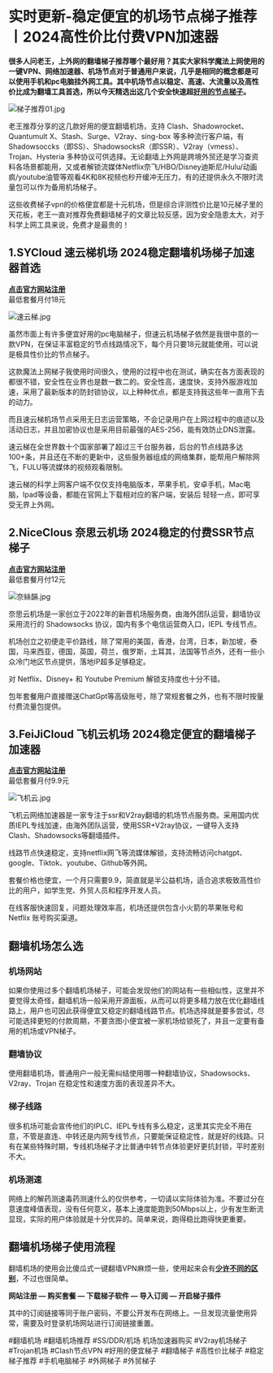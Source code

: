 # 实时更新-稳定便宜的机场节点梯子推荐丨2024高性价比付费VPN加速器  

**很多人问老王，上外网的翻墙梯子推荐哪个最好用？其实大家科学魔法上网使用的一键VPN、网络加速器、机场节点对于普通用户来说，几乎是相同的概念都是可以使用手机和pc电脑挂外网工具。其中机场节点以稳定、高速、大流量以及高性价比成为翻墙工具首选，所以今天精选出这几个安全快速超[好用的节点梯子](https://reactchina.sxlcdn.com/t/topic/40279)。**  

![梯子推荐01.jpg](https://s2.loli.net/2023/11/28/z9VwZmb6AkxnTLE.jpg)

老王推荐分享的这几款好用的便宜翻墙机场，支持 Clash、Shadowrocket、Quantumult X、Stash、Surge、V2ray、sing-box 等多种流行客户端，有 Shadowsoccks（即SS）、ShadowsocksR（即SSR）、V2ray（vmess）、Trojan、Hysteria 多种协议可供选择。无论翻墙上外网是跨境外贸还是学习查资料各场景都能用，又或者解锁流媒体Netflix奈飞/HBO/Disney迪斯尼/Hulu/动画疯/youtube油管等观看4K和8K视频也秒开缓冲无压力，有的还提供永久不限时流量包可以作为备用机场梯子。  

这些收费梯子vpn的价格便宜都是十元机场，但是综合评测性价比是10元梯子里的天花板，老王一直对推荐免费翻墙梯子的文章比较反感，因为安全隐患太大，对于科学上网工具来说，免费才是最贵的！

## 1.SYCloud 速云梯机场 2024稳定翻墙机场梯子加速器首选  
[**点击官方网站注册**](https://go.51tz.cc/sycloud)  
最低套餐月付18元

![速云梯.jpg](https://s2.loli.net/2023/11/28/tZVUaivdECBQhwy.jpg)  

虽然市面上有许多便宜好用的pc电脑梯子，但速云机场梯子依然是我很中意的一款VPN，在保证丰富稳定的节点线路情况下，每个月只要18元就能使用，可以说是极具性价比的节点梯子。

这款魔法上网梯子我使用时间很久，使用的过程中也在测试，确实在各方面表现的都很不错，安全性在业界也是数一数二的。安全性高，速度快，支持外服游戏加速，采用了最新版本的防封锁协议，以上种种优点，都是支持我这些年一直用下去的动力。

而且速云梯机场节点采用无日志运营策略，不会记录用户在上网过程中的痕迹以及活动日志，并且加密协议也是采用目前最强的AES-256，能有效防止DNS泄露。

速云梯在全世界数十个国家部署了超过三千台服务器，后台的节点线路多达100+条，并且还在不断的更新中，这些服务器组成的网络集群，能帮用户解除网飞，FULU等流媒体的视频观看限制。

速云梯的科学上网客户端不仅仅支持电脑版本，苹果手机，安卓手机，Mac电脑，Ipad等设备，都能在官网上下载相对应的客户端，安装后 轻轻一点，即可享受无界上外网。  

## 2.NiceClous 奈思云机场 2024稳定的付费SSR节点梯子  
[**点击官方网站注册**](https://go.51tz.cc/nicecloud)  
最低套餐月付12元  

![奈絲韻.jpg](https://s2.loli.net/2023/11/21/dFAnPqGciwMJo9W.jpg)  

奈思云机场是一家创立于2022年的新晋机场服务商，由海外团队运营，翻墙协议采用流行的 Shadowsocks 协议，国内有多个电信运营商入口，IEPL 专线节点。

机场创立之初便走平价路线，除了常用的美国，香港，台湾，日本，新加坡，泰国，马来西亚，德国，英国，荷兰，俄罗斯，土耳其，法国等节点外，还有一些小众冷门地区节点提供，落地IP超多足够稳定。

对 Netflix、Disney+ 和 Youtube Premium 解锁支持度也十分不错。

包年套餐用户直接赠送ChatGpt等高级账号，除了常规套餐之外，也有不限时按量付费流量包提供。

## 3.FeiJiCloud 飞机云机场  2024稳定便宜的翻墙梯子加速器  
[**点击官方网站注册**](https://go.51tz.cc/fjcloud)  
最低套餐月付9.9元  

![飞机云.jpg](https://s2.loli.net/2023/11/28/XdGP2lkvg6xY1QS.jpg)

飞机云网络加速器是一家专注于ssr和V2ray翻墙的机场节点服务商。采用国内优质IEPL专线加速，由海外团队运营，使用SSR+V2ray协议，一键导入支持Clash、Shadowsocks等翻墙插件。

线路节点快速稳定，支持netflix网飞等流媒体解锁，支持流畅访问chatgpt、google、Tiktok、youtube、Github等外网。

套餐价格也便宜，一个月只需要9.9，简直就是半公益机场，适合追求极致高性价比的用户，如学生党、外贸人员和程序开发人员。

在线客服快速回复，问题处理效率高，机场还提供包含小火箭的苹果账号和 Netflix 账号购买渠道。

## 翻墙机场怎么选
### 机场网站
如果你使用过多个翻墙机场梯子，可能会发现他们的网站有一些相似性，这里并不要觉得太奇怪，翻墙机场一般采用开源面板，从而可以将更多精力放在优化翻墙线路上，用户也可因此获得便宜又稳定的翻墙线路节点。机场选择就是要多尝试，尽可能选择更短的付款周期，不要贪图小便宜被一家机场给锁死了，并且一定要有备用的机场或VPN梯子。

### 翻墙协议
使用翻墙机场，普通用户一般无需纠结使用哪一种翻墙协议，Shadowsocks、V2ray、Trojan 在稳定性和速度方面的表现差异不大。

### 梯子线路
很多机场可能会宣传他们的IPLC、IEPL专线有多么稳定，这里其实完全不用在意，不管是直连、中转还是内网专线节点，只要能保证稳定性，就是好的线路。只有在某些特殊时期，专线机场梯子才比普通中转节点体验更好更抗封锁，平时差别不大。

### 机场测速
网络上的解药测速毒药测速什么的仅供参考，一切请以实际体验为准。不要过分在意速度峰值表现，没有任何意义，基本上速度能跑到50Mbps以上，少有发生断流显现，实际的用户体验就是十分优异的。简单来说，跑得稳比跑得快更重要。

## 翻墙机场梯子使用流程  
翻墙机场的使用会比傻瓜式一键翻墙VPN麻烦一些，使用起来会有[**少许不同的区别**](https://talk.gtk.pw/d/6325-vpn)，不过也很简单。

**网站注册 — 购买套餐 — 下载梯子软件 — 导入订阅 — 开启梯子插件**

其中的订阅链接等同于账户密码，不要公开发布在网络上。一旦发现流量使用异常，需要及时登录机场网站进行订阅链接重置。

#翻墙机场 #翻墙机场推荐 #SS/DDR/机场 机场加速器购买 #V2ray机场梯子 #Trojan机场 #Clash节点VPN  #好用的便宜梯子 #翻墙梯子 #高性价比梯子 #稳定梯子推荐 #手机电脑梯子 #外网梯子 #外贸梯子
